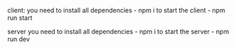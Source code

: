 client: 
you need to install all dependencies - npm i
to start the client - npm run start

server
you need to install all dependencies - npm i
to start the server - npm run dev
